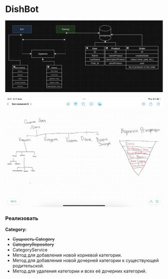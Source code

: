 # DishBot


![img.png](img.png)

![photo_2024-02-27_18-22-03.jpg](photo_2024-02-27_18-22-03.jpg)

### Реализовать 
**Category:**
- ~~Сущность Category~~
- ~~CategoryRepository~~
- CategoryService
- Метод для добавления новой корневой категории.
- Метод для добавления новой дочерней категории к существующей родительской.
- Метод для удаления категории и всех её дочерних категорий.